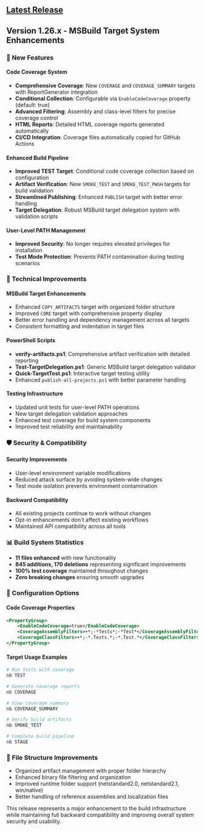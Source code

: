 ## [Latest Release](https://github.com/naz-hage/ntools/releases)

## Version 1.26.x - MSBuild Target System Enhancements

### 🚀 New Features

#### Code Coverage System
- **Comprehensive Coverage**: New `COVERAGE` and `COVERAGE_SUMMARY` targets with ReportGenerator integration
- **Conditional Collection**: Configurable via `EnableCodeCoverage` property (default: true)
- **Advanced Filtering**: Assembly and class-level filters for precise coverage control
- **HTML Reports**: Detailed HTML coverage reports generated automatically
- **CI/CD Integration**: Coverage files automatically copied for GitHub Actions

#### Enhanced Build Pipeline
- **Improved TEST Target**: Conditional code coverage collection based on configuration
- **Artifact Verification**: New `SMOKE_TEST` and `SMOKE_TEST_PWSH` targets for build validation
- **Streamlined Publishing**: Enhanced `PUBLISH` target with better error handling
- **Target Delegation**: Robust MSBuild target delegation system with validation scripts

#### User-Level PATH Management
- **Improved Security**: No longer requires elevated privileges for installation
- **Test Mode Protection**: Prevents PATH contamination during testing scenarios

### 🔧 Technical Improvements

#### MSBuild Target Enhancements
- Enhanced `COPY_ARTIFACTS` target with organized folder structure
- Improved `CORE` target with comprehensive property display
- Better error handling and dependency management across all targets
- Consistent formatting and indentation in target files

#### PowerShell Scripts
- **verify-artifacts.ps1**: Comprehensive artifact verification with detailed reporting
- **Test-TargetDelegation.ps1**: Generic MSBuild target delegation validator
- **Quick-TargetTest.ps1**: Interactive target testing utility
- Enhanced `publish-all-projects.ps1` with better parameter handling

#### Testing Infrastructure
- Updated unit tests for user-level PATH operations
- New target delegation validation approaches
- Enhanced test coverage for build system components
- Improved test reliability and maintainability

### 🛡️ Security & Compatibility

#### Security Improvements
- User-level environment variable modifications
- Reduced attack surface by avoiding system-wide changes
- Test mode isolation prevents environment contamination

#### Backward Compatibility
- All existing projects continue to work without changes
- Opt-in enhancements don't affect existing workflows
- Maintained API compatibility across all tools

### 📊 Build System Statistics
- **11 files enhanced** with new functionality
- **845 additions, 170 deletions** representing significant improvements
- **100% test coverage** maintained throughout changes
- **Zero breaking changes** ensuring smooth upgrades

### 🎯 Configuration Options

#### Code Coverage Properties
```xml
<PropertyGroup>
    <EnableCodeCoverage>true</EnableCodeCoverage>
    <CoverageAssemblyFilters>+*;-*Tests*;-*Test*</CoverageAssemblyFilters>
    <CoverageClassFilters>+*;-*.Tests.*;-*.Test.*</CoverageClassFilters>
</PropertyGroup>
```

#### Target Usage Examples
```bash
# Run tests with coverage
nb TEST

# Generate coverage reports
nb COVERAGE

# View coverage summary
nb COVERAGE_SUMMARY

# Verify build artifacts
nb SMOKE_TEST

# Complete build pipeline
nb STAGE
```

### 📁 File Structure Improvements
- Organized artifact management with proper folder hierarchy
- Enhanced binary file filtering and organization
- Improved runtime folder support (netstandard2.0, netstandard2.1, win/native)
- Better handling of reference assemblies and localization files

This release represents a major enhancement to the build infrastructure while maintaining full backward compatibility and improving overall system security and usability.
